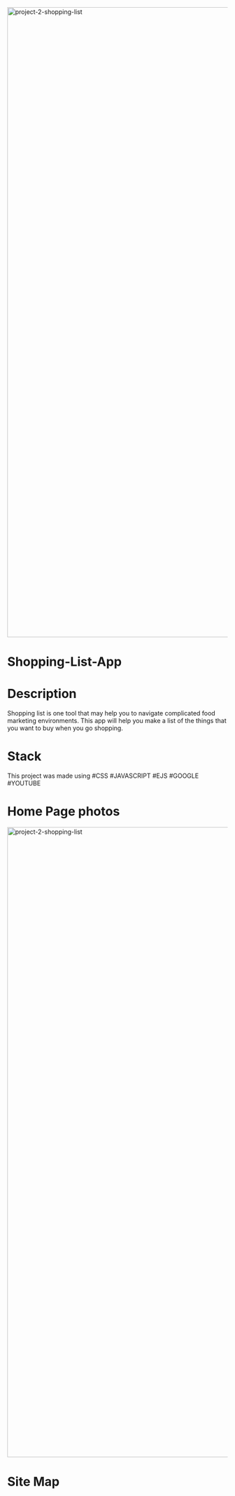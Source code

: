 
<img width="1440" alt="project-2-shopping-list" src="https://user-images.githubusercontent.com/98294096/166087393-c40705bf-ed72-434c-8ae7-a44ce630f81b.png">

# Shopping-List-App


# Description

Shopping list is one tool that may help you to navigate complicated food marketing environments. This app will help you make a list of the things that you want to buy when you go shopping.



# Stack

This project was made using
#CSS #JAVASCRIPT #EJS #GOOGLE #YOUTUBE


# Home Page photos

<img width="1440" alt="project-2-shopping-list" src="https://user-images.githubusercontent.com/98294096/166088028-38e97f99-b5d0-454a-a078-a770cb31b165.png">

# Site Map

